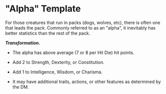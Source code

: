 # "Alpha" Template
For those creatures that run in packs (dogs, wolves, etc), there is often one that leads the pack. Commonly referred to as an "alpha", it inevitably has better statistics than the rest of the pack.

***Transformation.***

* The alpha has above average (7 or 8 per Hit Die) hit points.

* Add 2 to Strength, Dexterity, or Constitution.

* Add 1 to Intelligence, Wisdom, or Charisma.

* It may have additional traits, actions, or other features as determined by the DM.